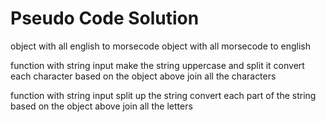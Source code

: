 # Pseudo Code Solution
object with all english to morsecode
object with all morsecode to english

function with string input
make the string uppercase and split it
convert each character based on the object above
join all the characters

function with string input
split up the string
convert each part of the string based on the object above
join all the letters